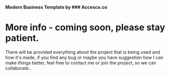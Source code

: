 #### Modern Business Template by ### Accesco.co

# More info - coming soon, please stay patient.
There will be provided everything about the project that is being used and how it's made, if you find any bug or maybe you have suggestion how I can make things better, feel free to contact me or join the project, so we can collaborate..